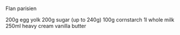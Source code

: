 Flan parisien

200g egg yolk
200g sugar (up to 240g)
100g cornstarch
1l whole milk
250ml heavy cream
vanilla
butter
